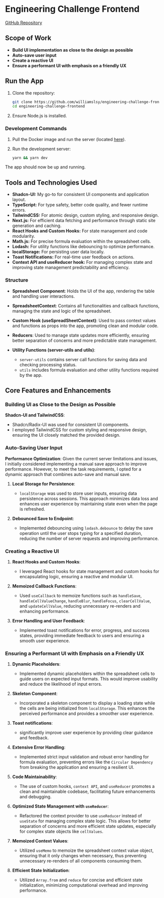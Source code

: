 # Engineering Challenge Frontend

[GitHub Repository](https://github.com/stakingrewards/engineering-challenge/tree/master)

## Scope of Work

- **Build UI implementation as close to the design as possible**
- **Auto-save user input**
- **Create a reactive UI**
- **Ensure a performant UI with emphasis on a friendly UX**

## Run the App

1. Clone the repository:

   ```bash
   git clone https://github.com/williamslsy/engineering-challenge-frontend.git
   cd engineering-challenge-frontend
   ```

2. Ensure Node.js is installed.

### Development Commands

1. Pull the Docker image and run the server (located [here](https://hub.docker.com/r/stakingrewards/engineering-frontend-challenge)).

2. Run the development server:
   ```bash
   yarn && yarn dev
   ```

The app should now be up and running.

## Tools and Technologies Used

- **Shadcn-UI:** My go-to for consistent UI components and application layout.
- **TypeScript:** For type safety, better code quality, and fewer runtime errors.
- **TailwindCSS:** For atomic design, custom styling, and responsive design.
- **Next.js:** For efficient data fetching and performance through static site generation and caching.
- **React Hooks and Custom Hooks:** For state management and code modularity.
- **Math.js:** For precise formula evaluation within the spreadsheet cells.
- **Lodash:** For utility functions like debouncing to optimize performance.
- **localStorage:** For persisting user data locally.
- **Toast Notifications:** For real-time user feedback on actions.
- **Context API and useReducer hook:** For managing complex state and improving state management predictability and efficiency.

### Structure

- **Spreadsheet Component**: Holds the UI of the app, rendering the table and handling user interactions.
- **SpreadsheetContext**: Contains all functionalities and callback functions, managing the state and logic of the spreadsheet.

- **Custom Hook (useSpreadSheetContext)**: Used to pass context values and functions as props into the app, promoting clean and modular code.

- **Reducers**: Used to manage state updates more efficiently, ensuring better separation of concerns and more predictable state management.

- **Utility Functions (server-utils and utils)**:
  - `server-utils` contains server call functions for saving data and checking processing status.
  - `utils` includes formula evaluation and other utility functions required by the app.

## Core Features and Enhancements

### Building UI as Close to the Design as Possible

**Shadcn-UI and TailwindCSS**:

- Shadcn/Radix-UI was used for consistent UI components.
- I employed TailwindCSS for custom styling and responsive design, ensuring the UI closely matched the provided design.

### Auto-Saving User Input

**Performance Optimization**: Given the current server limitations and issues, I initially considered implementing a manual save approach to improve performance. However, to meet the task requirements, I opted for a dynamic approach that combines auto-save and manual save.

1. **Local Storage for Persistence**:

   - `localStorage` was used to store user inputs, ensuring data persistence across sessions. This approach minimizes data loss and enhances user experience by maintaining state even when the page is refreshed.

2. **Debounced Save to Endpoint**:
   - Implemented debouncing using `lodash.debounce` to delay the save operation until the user stops typing for a specified duration, reducing the number of server requests and improving performance.

### Creating a Reactive UI

1. **React Hooks and Custom Hooks**:

   - I leveraged React hooks for state management and custom hooks for encapsulating logic, ensuring a reactive and modular UI.

2. **Memoized Callback Functions**:

   - Used `useCallback` to memoize functions such as `handleSave`, `handleCellValueChange`, `handleBlur`, `handleFocus`, `clearCellValue`, and `updateCellValue`, reducing unnecessary re-renders and enhancing performance.

3. **Error Handling and User Feedback**:
   - Implemented toast notifications for error, progress, and success states, providing immediate feedback to users and ensuring a smooth user experience.

### Ensuring a Performant UI with Emphasis on a Friendly UX

1. **Dynamic Placeholders**:

   - Implemented dynamic placeholders within the spreadsheet cells to guide users on expected input formats. This would improve usability and reduce the likelihood of input errors.

2. **Skeleton Component**:

   - Incorporated a skeleton component to display a loading state while the cells are being initialized from `localStorage`. This enhances the perceived performance and provides a smoother user experience.

3. **Toast notifications**:

   - significantly improve user experience by providing clear guidance and feedback.

4. **Extensive Error Handling**:

   - Implemented strict input validation and robust error handling for formula evaluation, preventing errors like the `Circular Dependency` from breaking the application and ensuring a resilient UI.

5. **Code Maintainability**:

   - The use of custom hooks, `context API`, and `useReducer` promotes a clean and maintainable codebase, facilitating future enhancements and debugging.

6. **Optimized State Management with `useReducer`**:

   - Refactored the context provider to use `useReducer` instead of `useState` for managing complex state logic. This allows for better separation of concerns and more efficient state updates, especially for complex state objects like `cellValues`.

7. **Memoized Context Values**:

   - Utilized `useMemo` to memoize the spreadsheet context value object, ensuring that it only changes when necessary, thus preventing unnecessary re-renders of all components consuming them.

8. **Efficient State Initialization**:
   - Utilized `Array.from` and `reduce` for concise and efficient state initialization, minimizing computational overhead and improving performance.
